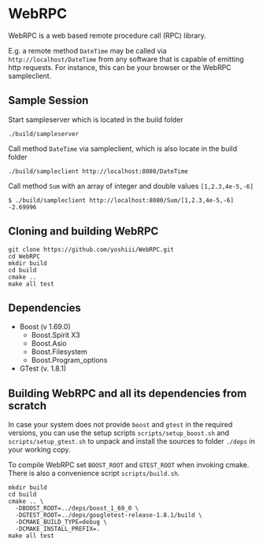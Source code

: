 # WebRPC

WebRPC is a web based remote procedure call (RPC) library.

E.g. a remote method `DateTime` may be called via `http://localhost/DateTime` from any software that is capable of emitting http requests. For instance, this can be your browser or the WebRPC sampleclient.

## Sample Session

Start sampleserver which is located in the build folder

    ./build/sampleserver

Call method `DateTime` via sampleclient, which is also locate in the build folder

    ./build/sampleclient http://localhost:8080/DateTime

Call method `Sum` with an array of integer and double values `[1,2.3,4e-5,-6]`

    $ ./build/sampleclient http://localhost:8080/Sum/[1,2.3,4e-5,-6]
    -2.69996

## Cloning and building WebRPC

    git clone https://github.com/yoshiii/WebRPC.git
    cd WebRPC
    mkdir build
    cd build
    cmake ..
    make all test

## Dependencies

- Boost (v 1.69.0)
  - Boost.Spirit X3
  - Boost.Asio
  - Boost.Filesystem
  - Boost.Program_options
- GTest (v. 1.8.1)

## Building WebRPC and all its dependencies from scratch

In case your system does not provide `boost` and `gtest` in the required versions, you can use the setup scripts `scripts/setup_boost.sh` and `scripts/setup_gtest.sh` to unpack and install the sources to folder `./deps` in your working copy.

To compile WebRPC set `BOOST_ROOT` and `GTEST_ROOT` when invoking cmake. There is also a convenience script `scripts/build.sh`.

    mkdir build
    cd build
    cmake .. \
      -DBOOST_ROOT=../deps/boost_1_69_0 \
      -DGTEST_ROOT=../deps/googletest-release-1.8.1/build \
      -DCMAKE_BUILD_TYPE=debug \
      -DCMAKE_INSTALL_PREFIX=.
    make all test
